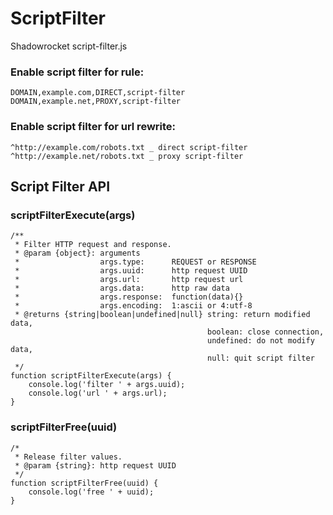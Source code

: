 # ScriptFilter
Shadowrocket script-filter.js

### Enable script filter for rule:
    DOMAIN,example.com,DIRECT,script-filter
    DOMAIN,example.net,PROXY,script-filter
    
### Enable script filter for url rewrite:

    ^http://example.com/robots.txt _ direct script-filter
    ^http://example.net/robots.txt _ proxy script-filter
    

## Script Filter API

### scriptFilterExecute(args)

    /**
     * Filter HTTP request and response.
     * @param {object}: arguments
     *                  args.type:      REQUEST or RESPONSE
     *                  args.uuid:      http request UUID
     *                  args.url:       http request url
     *                  args.data:      http raw data
     *                  args.response:  function(data){}
     *                  args.encoding:  1:ascii or 4:utf-8
     * @returns {string|boolean|undefined|null} string: return modified data,
                                                boolean: close connection,
                                                undefined: do not modify data,
                                                null: quit script filter
     */
    function scriptFilterExecute(args) {
        console.log('filter ' + args.uuid);
        console.log('url ' + args.url);
    }

### scriptFilterFree(uuid)

    /*
     * Release filter values.
     * @param {string}: http request UUID
     */
    function scriptFilterFree(uuid) {
        console.log('free ' + uuid);
    }
